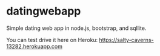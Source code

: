# datingwebapp
Simple dating web app in node.js, bootstrap, and sqllite.

You can test drive it here on Heroku: https://salty-caverns-13282.herokuapp.com

